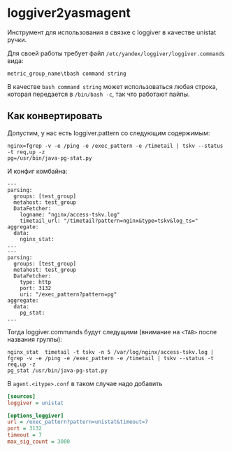 # loggiver2yasmagent

Инструмент для использования в связке с loggiver в качестве unistat ручки.

Для своей работы требует файл `/etc/yandex/loggiver/loggiver.commands` вида:
```
metric_group_name\tbash command string
```

В качестве `bash command string` может использоваться любая строка, которая передается в `/bin/bash -c`, так что работают пайпы.

## Как конвертировать

Допустим, у нас есть loggiver.pattern со следующим содержимым:
```
nginx=fgrep -v -e /ping -e /exec_pattern -e /timetail | tskv --status -t req,up -z
pg=/usr/bin/java-pg-stat.py
```

И конфиг комбайна:

```
---
parsing:
  groups: [test_group]
  metahost: test_group
  DataFetcher:
    logname: "nginx/access-tskv.log"
    timetail_url: "/timetail?pattern=nginx&type=tskv&log_ts="
aggregate:
  data:
    nginx_stat:
...
---
parsing:
  groups: [test_group]
  metahost: test_group
  DataFetcher:
    type: http
    port: 3132
    uri: "/exec_pattern?pattern=pg"
aggregate:
  data:
    pg_stat:
...
```

Тогда loggiver.commands будут следущими (внимание на `<TAB>` после названия группы):

```
nginx_stat  timetail -t tskv -n 5 /var/log/nginx/access-tskv.log | fgrep -v -e /ping -e /exec_pattern -e /timetail | tskv --status -t req,up -z
pg_stat /usr/bin/java-pg-stat.py
```

В `agent.<itype>.conf` в таком случае надо добавить
```ini
[sources]
loggiver = unistat

[options_loggiver]
url = /exec_pattern?pattern=unistat&timeout=7
port = 3132
timeout = 7
max_sig_count = 3000
```

